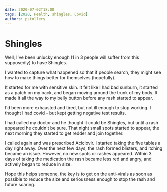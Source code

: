 ```yaml
---
date: 2020-07-02T18:00
tags: [2020, Health, shingles, Covid]
authors: pstollery
---
```


# Shingles

Well, I've been unlucky enough (1 in 3 people will suffer from this supposedly) to have Shingles.

I wanted to capture what happened so that if people search, they might see how to make things better for themselves (hopefully).

<!-- truncate -->

It started for me with sensitive skin. It felt like I had bad sunburn, it started as a patch on my back, and began moving around the trunk of my body. It made it all the way to my belly button before any rash started to appear.

I'd been more exhausted and tired, but not ill enough to stop working. I thought I had covid - but kept getting negative test results.

I had called my doctor and he thought it could be Shingles, but until a rash appeared he couldn't be sure. That night small spots started to appear, the next morning they started to get redder and join together.

I called again and was prescribed Aciclovir. I started taking the five tables a day right away. Over the next few days, the rash formed blisters, and itching became an issue. However, no new spots or rashes appeared. Within 3 days of taking the medication the rash became less red and angry, and actively began to reduce in size.

Hope this helps someone, the key is to get on the anti-virals as soon as possible to reduce the size and seriousness enough to stop the rash and future scaring.